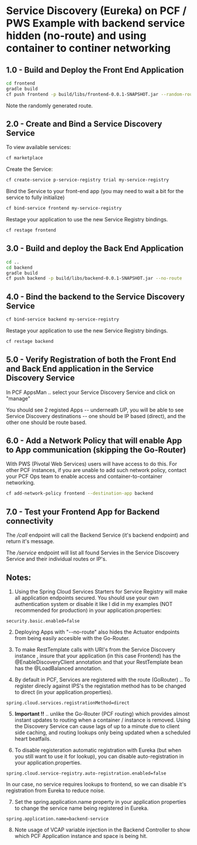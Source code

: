 # Service Discovery (Eureka) on PCF / PWS Example with backend service hidden (no-route) and using container to continer networking

## 1.0 - Build and Deploy the Front End Application 

```sh
cd frontend
gradle build
cf push frontend -p build/libs/frontend-0.0.1-SNAPSHOT.jar --random-route
```

Note the randomly generated route.

## 2.0 - Create and Bind a Service Discovery Service 

To view available services:
```sh
cf marketplace
```

Create the Service:
```sh
cf create-service p-service-registry trial my-service-registry
```

Bind the Service to your front-end app (you may need to wait a bit for the service to fully initialize)
```sh
cf bind-service frontend my-service-registry
```

Restage your application to use the new Service Registry bindings.

```sh
cf restage frontend
```

## 3.0 - Build and deploy the Back End Application

```sh
cd ..
cd backend
gradle build
cf push backend -p build/libs/backend-0.0.1-SNAPSHOT.jar --no-route
```

## 4.0 - Bind the backend to the Service Discovery Service 

```sh
cf bind-service backend my-service-registry
```

Restage your application to use the new Service Registry bindings.

```sh
cf restage backend
```

## 5.0 - Verify Registration of both the Front End and Back End application in the Service Discovery Service

In PCF AppsMan .. select your Service Discovery Service and click on "manage"

You should see 2 registed Apps -- underneath *UP*, you will be able to see Service Discovery destinations -- one should be IP based (direct), and the other one should be route based.

## 6.0 - Add a Network Policy that will enable App to App communication (skipping the Go-Router)

With PWS (Pivotal Web Services) users will have access to do this. For other PCF instances, if you are unable to add such network policy, contact your PCF Ops team to enable access and container-to-container networking. 

```sh
cf add-network-policy frontend --destination-app backend
```

## 7.0 - Test your Frontend App for Backend connectivity 

The */call* endpoint will call the Backend Service (it's backend endpoint) and return it's message.

The */service* endpoint will list all found Servies in the Service Discovery Service and their individual routes or IP's.

## Notes:

1. Using the Spring Cloud Services Starters for Service Registry will make all application endpoints secured. You should use your own authentication system or disable it like I did in my examples (NOT recommended for production) in your application.properties:
```properties
security.basic.enabled=false
```

2. Deploying Apps with "--no-route" also hides the Actuator endpoints from being easily accesible with the Go-Router. 

3. To make RestTemplate calls with URI's from the Service Discovery instance , insure that your application (in this case Frontend) has the @EnableDiscoveryClient annotation and that your RestTemplate bean has the @LoadBalanced annotation.

4. By default in PCF, Services are registered with the route (GoRouter) .. To register direcly against IPS's the registation method has to be changed to direct (in your application.properties).
```properties
spring.cloud.services.registrationMethod=direct
```

5.  **Important !!** .. unlike the Go-Router (PCF routing) which provides almost instant updates to routing when a container / instance is removed. Using the Discovery Service can cause lags of up to a minute due to client side caching, and routing lookups only being updated when a scheduled heart beatfails.

6. To disable registeration automatic registration with Eureka (but when you still want to use it for lookup), you can disable auto-registration in your application.properties.

```properties
spring.cloud.service-registry.auto-registration.enabled=false 
```
In our case, no service requires lookups to frontend, so we can disable it's registration from Eureka to reduce noise.

7. Set the spring.application.name property in your application properties to change the service name being registered in Eureka.

```properties
spring.application.name=backend-service
```

8. Note usage of VCAP variable injection in the Backend Controller to show which PCF Application instance and space is being hit.
